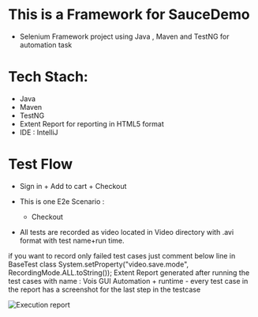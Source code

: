 # This is a Framework for SauceDemo
- Selenium Framework project using Java , Maven and TestNG
for automation task 

# Tech Stach:

- Java 
- Maven 
- TestNG 
- Extent Report for reporting in HTML5 format
- IDE : IntelliJ

# Test Flow
* Sign in + Add to cart + Checkout
* This is one E2e Scenario : 
    - Checkout
  
* All tests are recorded as video located in Video directory with .avi format with test name+run time.

if you want to record only failed test cases just comment below line in BaseTest class System.setProperty("video.save.mode", RecordingMode.ALL.toString());
Extent Report generated after running the test cases with name : Vois GUI Automation + runtime - every test case in the report has a screenshot for the last step in the testcase
 
![Execution report](https://github.com/mohameddElsayed/SauceDemo/assets/66242513/c64afc06-0706-4198-84af-1d160c3cf8ee)
